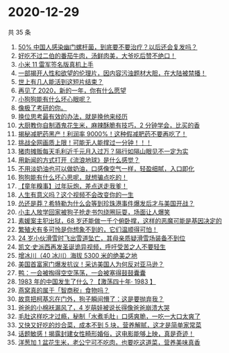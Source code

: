 # 2020-12-29

共 35 条

<!-- BEGIN ZHIHUVIDEO -->
<!-- 最后更新时间 Tue Dec 29 2020 23:09:05 GMT+0800 (CST) -->
1. [50% 中国人感染幽门螺杆菌，到底要不要治疗？以后还会复发吗？](https://www.zhihu.com/zvideo/1327203493397442560)
1. [好吃不过二伯的番茄牛肉，汤鲜肉美，大爷吃后赞不绝口！](https://www.zhihu.com/zvideo/1327297069954691072)
1. [小米 11 雷军签名版真机上手](https://www.zhihu.com/zvideo/1327005625805479936)
1. [一部揭开人性和欲望的伦理片，因内容污浊题材大胆，在大陆被禁播！](https://www.zhihu.com/zvideo/1326636926485405696)
1. [世上有几人能活到这短片结束？](https://www.zhihu.com/zvideo/1326133888490663936)
1. [再见了 2020，新的一年，你有什么愿望](https://www.zhihu.com/zvideo/1327362966057369600)
1. [小狗狗能有什么坏心眼呢？](https://www.zhihu.com/zvideo/1326851618650497024)
1. [像极了考研的你。](https://www.zhihu.com/zvideo/1326579724336947200)
1. [换位思考最有效的办法，就是换他来经历](https://www.zhihu.com/zvideo/1327279582059962368)
1. [大厨教你自制酒鬼花生米，麻辣酥脆有技巧，2 分钟学会，比买的香](https://www.zhihu.com/zvideo/1327288123957645312)
1. [揭秘减肥药黑产！利润率 9000%！这种假减肥药不要再吃了！](https://www.zhihu.com/zvideo/1327303527295479808)
1. [挑战全网画质上限！可能无人能撑过一分钟！！！](https://www.zhihu.com/zvideo/1326853910472810496)
1. [猪肉摊贩每天毛利近千元月入过万？隔行如隔山眼见不一定为实](https://www.zhihu.com/zvideo/1327222736625295360)
1. [用新闻的方式打开《流浪地球》是什么感觉？](https://www.zhihu.com/zvideo/1326274176219865088)
1. [不用淡奶油也可以做奶油，口感像空气一样，轻盈细腻，入口即化](https://www.zhihu.com/zvideo/1326652624054415360)
1. [狗狗能有什么坏心思呢，就想骗点吃的！](https://www.zhihu.com/zvideo/1327204314125946880)
1. [【童年糗事】过年玩炮，差点送走我爹！](https://www.zhihu.com/zvideo/1326590266677915648)
1. [人生有意义吗？这个视频不会改变你的一生](https://www.zhihu.com/zvideo/1325857505390350336)
1. [怂还是莽？希特勒为什么会等到珍珠港事件爆发后才与美国开战？](https://www.zhihu.com/zvideo/1327194363382779904)
1. [小主人放学回家被狗子抢走书包绕圈玩耍，场面让人爆笑](https://www.zhihu.com/zvideo/1325504998907224064)
1. [素媛案主犯出狱，68 岁还能做一千个俯卧撑，这样的恶魔可能是基因决定的](https://www.zhihu.com/zvideo/1326975331027369984)
1. [繁殖犬有多可怜是你想象不到的，它们温顺得可怕！](https://www.zhihu.com/zvideo/1325370876812591104)
1. [24 岁小伙滑雪时飞出雪道坠亡，其母亲质疑滑雪场装备不到位](https://www.zhihu.com/zvideo/1326884150729334784)
1. [凯文·史派西再发圣诞诡异视频，呼吁受苦之人不要轻生](https://www.zhihu.com/zvideo/1325745925386559488)
1. [增冰川（40 冰川）海拔 5300 米的绝美之地](https://www.zhihu.com/zvideo/1326917905829556224)
1. [美国首富家门爆发抗议！采访美国人为何反对亚马逊？](https://www.zhihu.com/zvideo/1326852549392494592)
1. [鸭：一会被掏得空空荡荡，一会被塞得鼓鼓囊囊](https://www.zhihu.com/zvideo/1326851956627988480)
1. [1983 年的中国发生了什么？【激荡四十年· 1983 】](https://www.zhihu.com/zvideo/1325047935609442304)
1. [燕窝真的属于「智商税」食物吗？](https://www.zhihu.com/zvideo/1326444428416847872)
1. [故意把柯基忘在门外，狗子瞬间懵了：这是要抛弃我？](https://www.zhihu.com/zvideo/1326558317318090752)
1. [爸爸的小棉袄漏风了，4 岁萌娃被说长得像爸爸崩溃大哭](https://www.zhihu.com/zvideo/1326958921554898944)
1. [毛肚这样吃才过瘾，秘制「水煮毛肚」口感爽脆，一吃一大口太爽了](https://www.zhihu.com/zvideo/1326099910144557056)
1. [又快又好吃的炒合菜，成本不到 5 块，营养解腻，这才是简单家常菜](https://www.zhihu.com/zvideo/1326925546539372544)
1. [话题敏感！揭露封建女性畸形婚俗，这电影能够上映，真是奇迹！](https://www.zhihu.com/zvideo/1326956121996156928)
1. [洋葱加 1 盆花生米，老公宁可不吃肉，也要吃这道菜，营养美味真香](https://www.zhihu.com/zvideo/1325490492634226688)
<!-- END ZHIHUVIDEO -->

